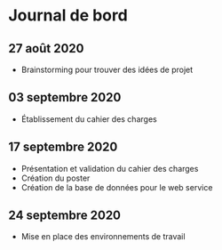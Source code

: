 # Journal de bord
## 27 août 2020
* Brainstorming pour trouver des idées de projet

## 03 septembre 2020
* Établissement du cahier des charges

## 17 septembre 2020
* Présentation et validation du cahier des charges
* Création du poster
* Création de la base de données pour le web service

## 24 septembre 2020
* Mise en place des environnements de travail
